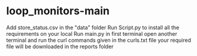 # loop_monitors-main
Add store_status.csv in the "data" folder
Run Script.py to install all the requirements on your local 
Run main.py in first terminal 
open another terminal and run the curl commands given in the curls.txt file
your required file will be downloaded in the reports folder
